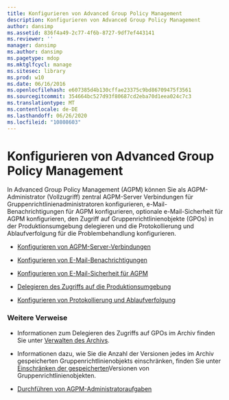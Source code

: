 ```yaml
---
title: Konfigurieren von Advanced Group Policy Management
description: Konfigurieren von Advanced Group Policy Management
author: dansimp
ms.assetid: 836f4a49-2c77-4f6b-8727-9df7ef443141
ms.reviewer: ''
manager: dansimp
ms.author: dansimp
ms.pagetype: mdop
ms.mktglfcycl: manage
ms.sitesec: library
ms.prod: w10
ms.date: 06/16/2016
ms.openlocfilehash: e607385d4b130cffae23375c9bd86709475f3561
ms.sourcegitcommit: 354664bc527d93f80687cd2eba70d1eea024c7c3
ms.translationtype: MT
ms.contentlocale: de-DE
ms.lasthandoff: 06/26/2020
ms.locfileid: "10808603"
---
```

# Konfigurieren von Advanced Group Policy Management


In Advanced Group Policy Management (AGPM) können Sie als AGPM-Administrator (Vollzugriff) zentral AGPM-Server Verbindungen für Gruppenrichtlinienadministratoren konfigurieren, e-Mail-Benachrichtigungen für AGPM konfigurieren, optionale e-Mail-Sicherheit für AGPM konfigurieren, den Zugriff auf Gruppenrichtlinienobjekte (GPOs) in der Produktionsumgebung delegieren und die Protokollierung und Ablaufverfolgung für die Problembehandlung konfigurieren.

-   [Konfigurieren von AGPM-Server-Verbindungen](configure-agpm-server-connections-agpm30ops.md)

-   [Konfigurieren von E-Mail-Benachrichtigungen](configure-e-mail-notification-agpm30ops.md)

-   [Konfigurieren von E-Mail-Sicherheit für AGPM](configure-e-mail-security-for-agpm-agpm30ops.md)

-   [Delegieren des Zugriffs auf die Produktionsumgebung](delegate-access-to-the-production-environment-agpm30ops.md)

-   [Konfigurieren von Protokollierung und Ablaufverfolgung](configure-logging-and-tracing-agpm30ops.md)

### Weitere Verweise

-   Informationen zum Delegieren des Zugriffs auf GPOs im Archiv finden Sie unter [Verwalten des Archivs](managing-the-archive.md).

-   Informationen dazu, wie Sie die Anzahl der Versionen jedes im Archiv gespeicherten Gruppenrichtlinienobjekts einschränken, finden Sie unter [Einschränken der gespeicherten](limit-the-gpo-versions-stored-agpm30ops.md)Versionen von Gruppenrichtlinienobjekten.

-   [Durchführen von AGPM-Administratoraufgaben](performing-agpm-administrator-tasks-agpm30ops.md)

 

 





